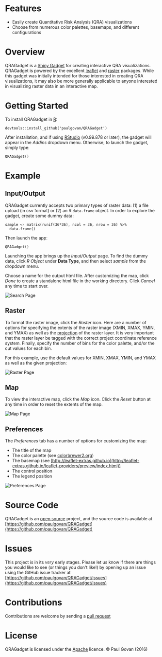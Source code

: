 # Features
* Easily create Quantitative Risk Analysis (QRA) visualizations
* Choose from numerous color palettes, basemaps, and different configurations

# Overview
QRAGadget is a [Shiny Gadget](http://shiny.rstudio.com/articles/gadgets.html) for creating interactive QRA visualizations. QRAGadget is powered by the excellent [leaflet](http://leafletjs.com/) and [raster](https://cran.r-project.org/web/packages/raster/vignettes/Raster.pdf) packages. While this gadget was initially intended for those interested in creating QRA visualizations, it may also be more generally applicable to anyone interested in visualizing raster data in an interactive map. 

# Getting Started
To install QRAGadget in [R](https://www.r-project.org):

```
devtools::install_github('paulgovan/QRAGadget')
```

After installation, and if using [RStudio](https://www.rstudio.com/products/rstudio/) (v0.99.878 or later), the gadget will appear in the *Addins* dropdown menu. Otherwise, to launch the gadget, simply type:

```
QRAGadget()
```

# Example

## Input/Output

QRAGadget currently accepts two primary types of raster data: (1) a file upload (in csv format) or (2) an R `data.frame` object. In order to explore the gadget, create some dummy data:

```
sample <- matrix(runif(36*36), ncol = 36, nrow = 36) %>%
  data.frame()
```

Then launch the app:

```
QRAGadget()
```

Launching the app brings up the *Input/Output* page. To find the dummy data, click *R Object* under **Data Type**, and then select *sample* from the dropdown menu.

Choose a name for the output html file. After customizing the map, click *Done* to create a standalone html file in the working directory. Click *Cancel* any time to start over. 

![Search Page](https://github.com/paulgovan/QRAGadget/blob/master/images/Search%20Page.png?raw=true)

## Raster

To format the raster image, click the *Raster* icon. Here are a number of options for specifying the extents of the raster image (XMIN, XMAX, YMIN, and YMAX) as well as the [projection](https://rstudio.github.io/leaflet/raster.html) of the raster layer. It is very important that the raster layer be tagged with the correct project coordinate reference system. Finally, specify the number of bins for the color palette, and/or the cut values for each bin.

For this example, use the default values for XMIN, XMAX, YMIN, and YMAX as well as the given projection:

![Raster Page](https://github.com/paulgovan/QRAGadget/blob/master/images/raster.PNG?raw=true)

## Map

To view the interactive map, click the *Map* icon. Click the *Reset* button at any time in order to reset the extents of the map.

![Map Page](https://github.com/paulgovan/QRAGadget/blob/master/images/map2.PNG?raw=true)

## Preferences

The *Preferences* tab has a number of options for customizing the map:

* The title of the map
* The color palette (see [colorbrewer2.org](colorbrewer2.org))
* The basemap (see [http://leaflet-extras.github.io](http://leaflet-extras.github.io/leaflet-providers/preview/index.html))
* The control position
* The legend position

![Preferences Page](https://github.com/paulgovan/QRAGadget/blob/master/images/preferences.PNG?raw=true)

# Source Code
QRAGadget is an [open source](http://opensource.org) project, and the source code is available at [https://github.com/paulgovan/QRAGadget](https://github.com/paulgovan/QRAGadget)

# Issues
This project is in its *very* early stages. Please let us know if there are things you would like to see (or things you don't like!) by opening up an issue using the GitHub issue tracker at [https://github.com/paulgovan/QRAGadget/issues](https://github.com/paulgovan/QRAGadget/issues)

# Contributions
Contributions are welcome by sending a [pull request](https://github.com/paulgovan/QRAGadget/pulls)

# License
QRAGadget is licensed under the [Apache](http://www.apache.org/licenses/LICENSE-2.0) licence. &copy; Paul Govan (2016)

